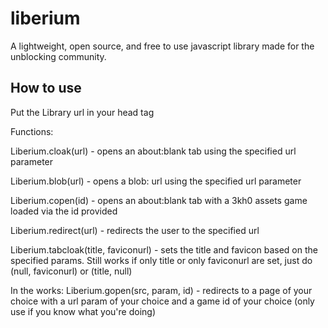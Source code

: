 # liberium
A lightweight, open source, and free to use javascript library made for the unblocking community.

## How to use
Put the Library url in your head tag
<script src="https://gitloaf.com/cdn/albibos/liberium/main/library.js"></script>
<script src="https://cdn.jsdelivr.net/gh/albibos/liberium@main/library.js"></script>
Functions:

Liberium.cloak(url) - opens an about:blank tab using the specified url parameter

Liberium.blob(url) - opens a blob: url using the specified url parameter

Liberium.copen(id) - opens an about:blank tab with a 3kh0 assets game loaded via the id provided

Liberium.redirect(url) - redirects the user to the specified url

Liberium.tabcloak(title, faviconurl) - sets the title and favicon based on the specified params. Still works if only title or only faviconurl are set, just do (null, faviconurl) or (title, null)

In the works:
Liberium.gopen(src, param, id) - redirects to a page of your choice with a url param of your choice and a game id of your choice (only use if you know what you're doing)
